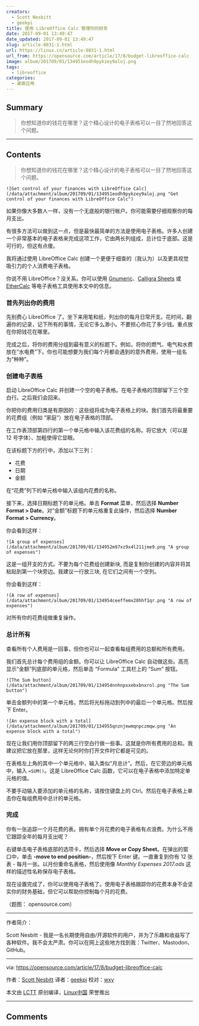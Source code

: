 ```yaml
---
creators:
  - Scott Nesbitt
  - geekpi
title: 使用 LibreOffice Calc 管理你的财务
date: 2017-09-01 13:49:47
date_updated: 2017-09-01 13:49:47
slug: article-8831-1.html
url: https://linux.cn/article-8831-1.html
url_from: https://opensource.com/article/17/8/budget-libreoffice-calc
image: album/201709/01/134951eodh9pykzey9aloj.png
tags:
  - libreoffice
categories:
  - 桌面应用
---
```


## Summary

> 你想知道你的钱花在哪里？这个精心设计的电子表格可以一目了然地回答这个问题。

***

<!-- more -->

## Contents

> 
> 你想知道你的钱花在哪里？这个精心设计的电子表格可以一目了然地回答这个问题。
> 
> 
> 

`![Get control of your finances with LibreOffice Calc](/data/attachment/album/201709/01/134951eodh9pykzey9aloj.png "Get control of your finances with LibreOffice Calc")`

如果你像大多数人一样，没有一个无底般的银行帐户。你可能需要仔细观察你的每月支出。

有很多方法可以做到这一点，但是最快最简单的方法是使用电子表格。许多人创建一个非常基本的电子表格来完成这项工作，它由两长列组成，总计位于底部。这是可行的，但这有点傻。

我将通过使用 LibreOffice Calc 创建一个更便于细查的（我认为）以及更具视觉吸引力的个人消费电子表格。

你说不用 LibreOffice？没关系。你可以使用 [Gnumeric](http://www.gnumeric.org/)、[Calligra Sheets](https://www.calligra.org/sheets/) 或 [EtherCalc](https://ethercalc.net/) 等电子表格工具使用本文中的信息。

### 首先列出你的费用

先别费心 LibreOffice 了。坐下来用笔和纸，列出你的每月日常开支。花时间，翻遍你的记录，记下所有的事情，无论它多么渺小。不要担心你花了多少钱。重点放在你把钱花在哪里。

完成之后，将你的费用分组到最有意义的标题下。例如，将你的燃气、电气和水费放在“水电费”下。你也可能想要为我们每个月都会遇到的意外费用，使用一组名为“种种”。

### 创建电子表格

启动 LibreOffice Calc 并创建一个空的电子表格。在电子表格的顶部留下三个空白行。之后我们会回来。

你把你的费用归类是有原因的：这些组将成为电子表格上的块。我们首先将最重要的花费组（例如 “家庭”）放在电子表格的顶部。

在工作表顶部第四行的第一个单元格中输入该花费组的名称。将它放大（可以是 12 号字体）、加粗使得它显眼。

在该标题下方的行中，添加以下三列：

* 花费
* 日期
* 金额

在“花费”列下的单元格中输入该组内花费的名称。

接下来，选择日期标题下的单元格。单击 **Format** 菜单，然后选择 **Number Format > Date**。对“金额”标题下的单元格重复此操作，然后选择 **Number Format > Currency**。

你会看到这样：

`![A group of expenses](/data/attachment/album/201709/01/134952m97xz9x4l211jme9.png "A group of expenses")`

这是一组开支的方式。不要为每个花费组创建新块, 而是复制你创建的内容并将其粘贴到第一个块旁边。我建议一行放三块, 在它们之间有一个空列。

你会看到这样：

`![A row of expenses](/data/attachment/album/201709/01/134954ceeffemx28hhf1qr.png "A row of expenses")`

对所有你的花费组做重复操作。

### 总计所有

查看所有个人费用是一回事，但你也可以一起查看每组费用的总额和所有费用。

我们首先总计每个费用组的金额。你可以让 LibreOffice Calc 自动做这些。高亮显示“金额”列底部的单元格，然后单击 “Formula” 工具栏上的 “Sum” 按钮。

`![The Sum button](/data/attachment/album/201709/01/134954nnhnpxxebxbnxrol.png "The Sum button")`

单击金额列中的第一个单元格，然后将光标拖动到列中的最后一个单元格。然后按下 Enter。

`![An expense block with a total](/data/attachment/album/201709/01/134955qnznjewmqnpczmqw.png "An expense block with a total")`

现在让我们用你顶部留下的两三行空白行做一些事。这就是你所有费用的总和。我建议把它放在那里，这样无论何时你打开文件时它都是可见的。

在表格左上角的其中一个单元格中，输入类似“月总计”。然后，在它旁边的单元格中，输入 `=SUM()`。这是 LibreOffice Calc 函数，它可以在电子表格中添加特定单元格的值。

不要手动输入要添加的单元格的名称，请按住键盘上的 Ctrl。然后在电子表格上单击你在每组费用中总计的单元格。

### 完成

你有一张追踪一个月花费的表。拥有单个月花费的电子表格有点浪费。为什么不用它跟踪全年的每月支出呢？

右键单击电子表格底部的选项卡，然后选择 **Move or Copy Sheet**。在弹出的窗口中，单击 **-move to end position-**，然后按下 Enter 键。一直重复到你有 12 张表 - 每月一张。以月份重命名表格，然后使用像 *Monthly Expenses 2017.ods* 这样的描述性名称保存电子表格。

现在设置完成了，你可以使用电子表格了。使用电子表格跟踪你的花费本身不会坚实你的财务基础，但它可以帮助你控制每个月的花费。

（题图： opensource.com）

---

作者简介：

Scott Nesbitt - 我是一名长期使用自由/开源软件的用户，并为了乐趣和收益写了各种软件。我不会太严肃。你可以在网上这些地方找到我：Twitter、Mastodon、GitHub。

---

via: <https://opensource.com/article/17/8/budget-libreoffice-calc>

作者：[Scott Nesbitt](https://opensource.com/users/scottnesbitt) 译者：[geekpi](https://github.com/geekpi) 校对：[wxy](https://github.com/wxy)

本文由 [LCTT](https://github.com/LCTT/TranslateProject) 原创编译，[Linux中国](https://linux.cn/) 荣誉推出

***

## Comments
